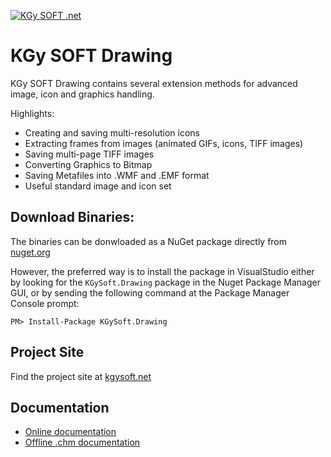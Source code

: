 [![KGy SOFT .net](http://docs.kgysoft.net/corelibraries/icons/logo.png)](https://kgysoft.net)

# KGy SOFT Drawing

KGy SOFT Drawing contains several extension methods for advanced image, icon and graphics handling.

Highlights:
- Creating and saving multi-resolution icons
- Extracting frames from images (animated GIFs, icons, TIFF images)
- Saving multi-page TIFF images
- Converting Graphics to Bitmap
- Saving Metafiles into .WMF and .EMF format
- Useful standard image and icon set

## Download Binaries:

The binaries can be donwloaded as a NuGet package directly from [nuget.org](https://www.nuget.org/packages/KGySoft.Drawing)

However, the preferred way is to install the package in VisualStudio either by looking for the `KGySoft.Drawing` package in the Nuget Package Manager GUI, or by sending the following command at the Package Manager Console prompt:

    PM> Install-Package KGySoft.Drawing

## Project Site

Find the project site at [kgysoft.net](https://kgysoft.net/drawing/)

## Documentation

* [Online documentation](http://docs.kgysoft.net/drawing)
* [Offline .chm documentation](https://github.com/koszeggy/KGySoft.Drawing/raw/master/KGySoft.Drawing/Help/KGySoft.Drawing.chm)
